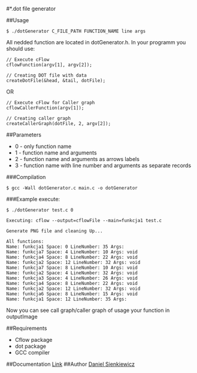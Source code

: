 #*.dot file generator

##Usage
~~~
$ ./dotGenerator C_FILE_PATH FUNCTION_NAME line args
~~~

All nedded function are located in dotGenerator.h. In your programm you should use:
~~~
// Execute cFlow
cflowFunction(argv[1], argv[2]);

// Creating DOT file with data
createDotFile(&head, &tail, dotFile);
~~~
OR
~~~
// Execute cFlow for Caller graph
cflowCallerFunction(argv[1]);

// Creating caller graph
createCallerGraph(dotFile, 2, argv[2]);
~~~

##Parameters
* 0 - only function name
* 1 - function name and arguments
* 2 - function name and arguments as arrows labels
* 3 - function name with line number and arguments as separate records

###Compilation
~~~
$ gcc -Wall dotGenerator.c main.c -o dotGenerator
~~~

###Example execute:
~~~
$ ./dotGenerator test.c 0

Executing: cflow --output=cflowFile --main=funkcja1 test.c

Generate PNG file and cleaning Up...

All functions:
Name: funkcja1 Space: 0 LineNumber: 35 Args: 
Name: funkcja7 Space: 4 LineNumber: 10 Args: void
Name: funkcja4 Space: 8 LineNumber: 22 Args: void
Name: funkcja2 Space: 12 LineNumber: 32 Args: void
Name: funkcja7 Space: 8 LineNumber: 10 Args: void
Name: funkcja2 Space: 4 LineNumber: 32 Args: void
Name: funkcja3 Space: 4 LineNumber: 26 Args: void
Name: funkcja4 Space: 8 LineNumber: 22 Args: void
Name: funkcja2 Space: 12 LineNumber: 32 Args: void
Name: funkcja6 Space: 8 LineNumber: 15 Args: void
Name: funkcja1 Space: 12 LineNumber: 35 Args: 
~~~

Now you can see call graph/caller graph of usage your function in outputImage

##Requirements
* Cflow package
* dot package
* GCC compiler

##Documentation
[Link](http://dotgenerator.sienkiewicz.ovh/)
##Author
[Daniel Sienkiewicz](mailto:sienkiewicz@project-midas.com)